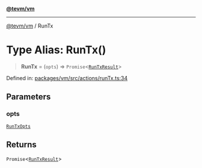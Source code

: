 [**@tevm/vm**](../README.md)

***

[@tevm/vm](../globals.md) / RunTx

# Type Alias: RunTx()

> **RunTx** = (`opts`) => `Promise`\<[`RunTxResult`](../interfaces/RunTxResult.md)\>

Defined in: [packages/vm/src/actions/runTx.ts:34](https://github.com/evmts/tevm-monorepo/blob/main/packages/vm/src/actions/runTx.ts#L34)

## Parameters

### opts

[`RunTxOpts`](../interfaces/RunTxOpts.md)

## Returns

`Promise`\<[`RunTxResult`](../interfaces/RunTxResult.md)\>
